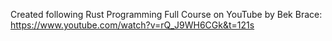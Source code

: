 Created following Rust Programming Full Course on YouTube by Bek Brace: https://www.youtube.com/watch?v=rQ_J9WH6CGk&t=121s
